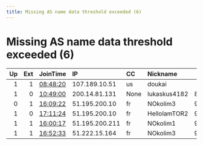 ```yaml
---
title: Missing AS name data threshold exceeded (6)
---
```


# Missing AS name data threshold exceeded (6)

|   Up |   Ext | JoinTime                                                                                            | IP             | CC   | Nickname     |   ORp |   Dirp | Version   | Contact                   | OS    |   eFamMembers |
|-----:|------:|:----------------------------------------------------------------------------------------------------|:---------------|:-----|:-------------|------:|-------:|:----------|:--------------------------|:------|--------------:|
|    1 |     1 | [08:48:20](https://metrics.torproject.org/rs.html#details/E890B60196DFA52C07E47697B922C5B627AC0BED) | 107.189.10.51  | us   | doukai       |   443 |     80 | 0.4.4.6   | doukaina at gmail dot com | Linux |             1 |
|    1 |     0 | [10:49:00](https://metrics.torproject.org/rs.html#details/42754FCCCC97094BE19BCB804D0085921661FD18) | 200.14.81.131  | None | lukaskus4182 |  8443 |      0 | 0.4.4.6   | lukaskus4182@gmail.com    | Linux |             1 |
|    0 |     1 | [16:09:22](https://metrics.torproject.org/rs.html#details/2E20C71B3AB7D8C3131B752B6AD39829F94625F6) | 51.195.200.10  | fr   | NOkolim3     |  9001 |      0 | 0.4.4.6   | 12zqiirSqFjMqwHEeA6cNxDnS | Linux |             1 |
|    1 |     0 | [17:11:24](https://metrics.torproject.org/rs.html#details/749FA0A2167FDB276FDF40F2F23C977B030B30BF) | 51.195.200.10  | fr   | HelloIamTOR2 |  9001 |      0 | 0.4.4.6   | 1LkqEsCsu1KPtnPbkKr2YoRc1 | Linux |             1 |
|    1 |     1 | [16:00:17](https://metrics.torproject.org/rs.html#details/11024BBAA5CFC5ECF6316B2139410CE9C1DF2B7D) | 51.195.200.211 | fr   | NOkolim1     |  9001 |      0 | 0.4.4.6   | 14ZJWBToyDvcDtYgZQ5U7nhLW | Linux |             1 |
|    1 |     1 | [16:52:33](https://metrics.torproject.org/rs.html#details/D011C5973C95E9D91CD6789F6FEC0DD53655A9F1) | 51.222.15.164  | fr   | NOkolim3     |  9001 |      0 | 0.4.4.6   | 1JrNX2ukYAGtnH7k7EAMXvPdi | Linux |             1 |
